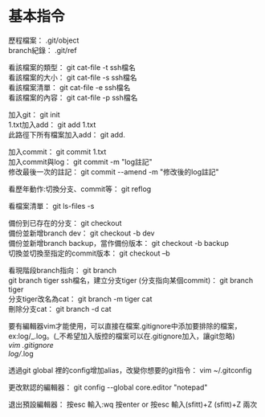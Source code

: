# 基本指令

歷程檔案： .git/object  
branch紀錄： .git/ref

看該檔案的類型： git cat-file -t ssh檔名  
看該檔案的大小： git cat-file -s ssh檔名  
看該檔案清單： git cat-file -e ssh檔名  
看該檔案的內容： git cat-file -p ssh檔名

加入git： git init  
1.txt加入add： git add 1.txt  
此路徑下所有檔案加入add： git add.

加入commit： git commit 1.txt  
加入commit與log： git commit -m "log註記"  
修改最後一次的註記： git commit --amend -m "修改後的log註記"

看歷年動作:切換分支、commit等： git reflog

看檔案清單： git ls-files -s

備份到已存在的分支： git checkout  
備份並新增branch dev： git checkout -b dev  
備份並新增branch backup，當作備份版本： git checkout -b backup  
切換並切換至指定的commit版本： git checkout –b  

看現階段branch指向： git branch  
git branch tiger ssh檔名，建立分支tiger \(分支指向某個commit\)： git branch tiger  
分支tiger改名為cat： git branch -m tiger cat  
刪除分支cat： git branch -d cat

要有編輯器vim才能使用，可以直接在檔案.gitignore中添加要排除的檔案，ex:log/_.log。\(_不希望加入版控的檔案可以在.gitignore加入，讓git忽略\)  
_vim .gitignore  
log/_.log

透過git global 裡的config增加alias，改變你想要的git指令： vim ~/.gitconfig

更改默認的編輯器： git config --global core.editor "notepad"

退出預設編輯器： 按esc 輸入:wq 按enter or 按esc 輸入\(sfitt\)+Z \(sfitt\)+Z 兩次

